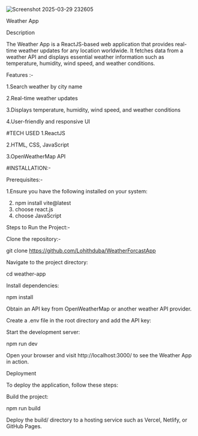 ![Screenshot 2025-03-29 232605](https://github.com/user-attachments/assets/1bb50d5f-c2e6-440b-8c61-dfce5f0561e4)

Weather App

Description

The Weather App is a ReactJS-based web application that provides real-time weather updates for any location worldwide. It fetches data from a weather API and displays essential weather information such as temperature, humidity, wind speed, and weather conditions.

Features :-

1.Search weather by city name

2.Real-time weather updates

3.Displays temperature, humidity, wind speed, and weather conditions

4.User-friendly and responsive UI

#TECH USED
1.ReactJS

2.HTML, CSS, JavaScript

3.OpenWeatherMap API

#INSTALLATION:-

Prerequisites:-

1.Ensure you have the following installed on your system:

2. npm install vite@latest
3. choose react.js
4. choose JavaScript

Steps to Run the Project:-

Clone the repository:-

git clone https://github.com/Lohithduba/WeatherForcastApp

Navigate to the project directory:

cd weather-app

Install dependencies:

npm install

Obtain an API key from OpenWeatherMap or another weather API provider.

Create a .env file in the root directory and add the API key:

Start the development server:

npm run dev

Open your browser and visit http://localhost:3000/ to see the Weather App in action.

Deployment

To deploy the application, follow these steps:

Build the project:

npm run build

Deploy the build/ directory to a hosting service such as Vercel, Netlify, or GitHub Pages.

